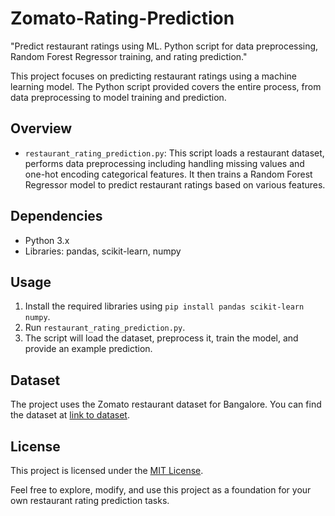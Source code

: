 # Zomato-Rating-Prediction
"Predict restaurant ratings using ML. Python script for data preprocessing, Random Forest Regressor training, and rating prediction."

This project focuses on predicting restaurant ratings using a machine learning model. The Python script provided covers the entire process, from data preprocessing to model training and prediction.

## Overview

- `restaurant_rating_prediction.py`: This script loads a restaurant dataset, performs data preprocessing including handling missing values and one-hot encoding categorical features. It then trains a Random Forest Regressor model to predict restaurant ratings based on various features.

## Dependencies

- Python 3.x
- Libraries: pandas, scikit-learn, numpy

## Usage

1. Install the required libraries using `pip install pandas scikit-learn numpy`.
2. Run `restaurant_rating_prediction.py`.
3. The script will load the dataset, preprocess it, train the model, and provide an example prediction.

## Dataset

The project uses the Zomato restaurant dataset for Bangalore. You can find the dataset at [link to dataset](provide_link_here).

## License

This project is licensed under the [MIT License](LICENSE).

Feel free to explore, modify, and use this project as a foundation for your own restaurant rating prediction tasks.
